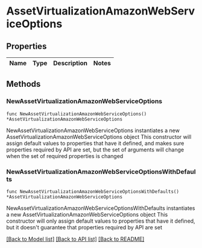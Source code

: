 # AssetVirtualizationAmazonWebServiceOptions

## Properties

Name | Type | Description | Notes
------------ | ------------- | ------------- | -------------

## Methods

### NewAssetVirtualizationAmazonWebServiceOptions

`func NewAssetVirtualizationAmazonWebServiceOptions() *AssetVirtualizationAmazonWebServiceOptions`

NewAssetVirtualizationAmazonWebServiceOptions instantiates a new AssetVirtualizationAmazonWebServiceOptions object
This constructor will assign default values to properties that have it defined,
and makes sure properties required by API are set, but the set of arguments
will change when the set of required properties is changed

### NewAssetVirtualizationAmazonWebServiceOptionsWithDefaults

`func NewAssetVirtualizationAmazonWebServiceOptionsWithDefaults() *AssetVirtualizationAmazonWebServiceOptions`

NewAssetVirtualizationAmazonWebServiceOptionsWithDefaults instantiates a new AssetVirtualizationAmazonWebServiceOptions object
This constructor will only assign default values to properties that have it defined,
but it doesn't guarantee that properties required by API are set


[[Back to Model list]](../README.md#documentation-for-models) [[Back to API list]](../README.md#documentation-for-api-endpoints) [[Back to README]](../README.md)


